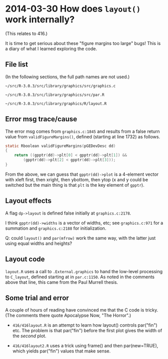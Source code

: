 # 2014-03-30 How does ``layout()`` work internally?

(This relates to 416.)

It is time to get serious about these "figure margins too large" bugs!  This is
a diary of what I learned exploring the code.

## File list

(In the following sections, the full path names are not used.)

``~/src/R-3.0.3/src/library/graphics/src/graphics.c``

``~/src/R-3.0.3/src/library/graphics/src/par.R``

``~/src/R-3.0.3/src/library/graphics/R/layout.R``


## Error msg trace/cause

The error msg comes from ``graphics.c:1845`` and results from a false return
value from ``validFigureMargins()``, defined (starting at line 1732) as
follows.

```c
static Rboolean validFigureMargins(pGEDevDesc dd)
{
    return ((gpptr(dd)->plt[0] < gpptr(dd)->plt[1]) &&
	    (gpptr(dd)->plt[2] < gpptr(dd)->plt[3]));
}
```

From the above, we can guess that ``gpptr(dd)->plot`` is a 4-element vector
with xleft first, then xright, then ybottom, then ytop (x and y could be
switched but the main thing is that ``plt`` is the key element of ``gpptr``).

## Layout effects

A flag ``dp->layout`` is defined false initially at ``graphics.c:2178``.

I think ``gpptr(dd)->widths`` is a vector of widths, etc; see
``graphics.c:971`` for a summation and ``graphics.c:2188`` for initialization.

Q: could ``layout()`` and ``par(mfrow)`` work the same way, with the latter
just using equal widths and heights?

## Layout code

``layout.R`` uses a call to ``.External.graphics`` to hand the low-level
processing to ``C_layout``, defined starting at in ``par.c:1150``.  As noted in
the comments above that line, this came from the Paul Murrell thesis.

## Some trial and error

A couple of hours of reading have convinced me that the C code is tricky.  (The
comments there quote Apocalypse Now, "The Horror".)

* ``416/416layout.R`` is an attempt to learn how layout() controls par("fin")
etc.  The problem is that par("fin") before the first plot gives the width of
the *second* plot.

* ``416/416layout2.R`` uses a trick using frame() and then par(new=TRUE), which
yields par("fin") values that make sense.

